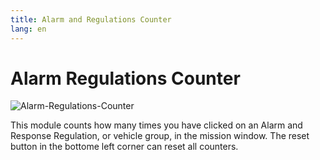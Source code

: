 ```yaml
---
title: Alarm and Regulations Counter
lang: en
---
```


# Alarm Regulations Counter
![Alarm-Regulations-Counter](/modules/aao-zaehler/en.png)

This module counts how many times you have clicked on an Alarm and Response Regulation, or vehicle group, in the mission window. The reset button in the bottome left corner can reset all counters.
